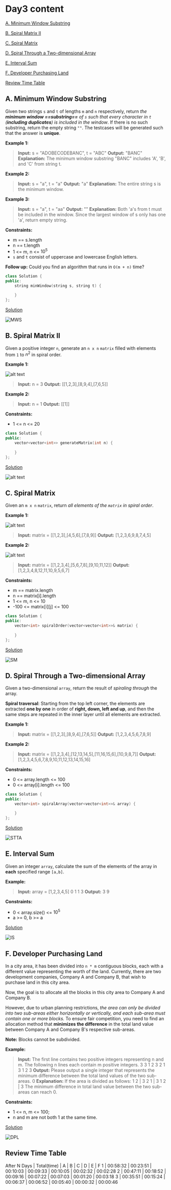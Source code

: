 # Day3 content

[A. Minimum Window Substring](#a-minimum-window-substring)

[B. Spiral Matrix II](#b-spiral-matrix-ii)

[C. Spiral Matrix](#c-spiral-matrix)

[D. Spiral Through a Two-dimensional Array](#d-spiral-through-a-two-dimensional-array)

[E. Interval Sum](#e-interval-sum)

[F. Developer Purchasing Land](#f-developer-purchasing-land)

[Review Time Table](#review-time-table)


## A. Minimum Window Substring

Given two strings `s` and `t` of lengths `m` and `n` respectively, return *the **minimum window ==substring==** of `s` such that every character in `t` (**including duplicates**) is included in the window*. If there is no such substring, return the empty string `""`.
The testcases will be generated such that the answer is **unique**.


**Example 1:**

> **Input:** s = "ADOBECODEBANC", t = "ABC"
**Output:** "BANC"
**Explanation:** The minimum window substring "BANC" includes 'A', 'B', and 'C' from string t.

**Example 2:**

> **Input:** s = "a", t = "a"
**Output:** "a"
**Explanation:** The entire string s is the minimum window.

**Example 3:**

> **Input:** s = "a", t = "aa"
**Output:** ""
**Explanation:** Both 'a's from t must be included in the window.
Since the largest window of s only has one 'a', return empty string.


**Constraints:**

- m == s.length
- n == t.length
- 1 <= m, n <= $10^5$
- `s` and `t` consist of uppercase and lowercase English letters.


**Follow up:** Could you find an algorithm that runs in `O(m + n)` time?


```c++
class Solution {
public:
    string minWindow(string s, string t) {

    }
};
```

[Solution](MWS.cpp)

![MWS](image-12.png)


## B. Spiral Matrix II

Given a positive integer `n`, generate an `n x n` `matrix` filled with elements from `1` to $n^2$ in spiral order.


**Example 1:**

![alt text](image-13.png)

> **Input:** n = 3
**Output:** [[1,2,3],[8,9,4],[7,6,5]]

**Example 2:**

> **Input:** n = 1
**Output:** [[1]]


**Constraints:**

- 1 <= n <= 20


```c++
class Solution {
public:
    vector<vector<int>> generateMatrix(int n) {
        
    }
};
```

[Solution](SMII.cpp)

![alt text](image-14.png)


## C. Spiral Matrix

Given an `m x n` `matrix`, return *all elements of the `matrix` in spiral order*.


**Example 1:**

![alt text](image-15.png)

> **Input:** matrix = [[1,2,3],[4,5,6],[7,8,9]]
**Output:** [1,2,3,6,9,8,7,4,5]

**Example 2:**

![alt text](image-16.png)

> **Input:** matrix = [[1,2,3,4],[5,6,7,8],[9,10,11,12]]
**Output:** [1,2,3,4,8,12,11,10,9,5,6,7]


**Constraints:**

- m == matrix.length
- n == matrix[i].length
- 1 <= m, n <= 10
- -100 <= matrix[i][j] <= 100


```c++
class Solution {
public:
    vector<int> spiralOrder(vector<vector<int>>& matrix) {
        
    }
};
```

[Solution](SM.cpp)

![SM](image-17.png)


## D. Spiral Through a Two-dimensional Array

Given a two-dimensional `array`, return the result of *spiraling through* the array.

**Spiral traversal**: Starting from the top left corner, the elements are extracted **one by one** in order of **right, down, left and up**, and then the same steps are repeated in the inner layer until all elements are extracted.

**Example 1:**

> **Input:** matrix = [[1,2,3],[8,9,4],[7,6,5]]
**Output:** [1,2,3,4,5,6,7,8,9]

**Example 2:**

> **Input:** matrix = [[1,2,3,4],[12,13,14,5],[11,16,15,6],[10,9,8,7]]
**Output:** [1,2,3,4,5,6,7,8,9,10,11,12,13,14,15,16]


**Constraints:**

- 0 <= array.length <= 100
- 0 <= array[i].length <= 100


```c++
class Solution {
public:
    vector<int> spiralArray(vector<vector<int>>& array) {

    }
};
```

[Solution](STTA.cpp)

![STTA](image-18.png)


## E. Interval Sum

Given an integer `array`, calculate the sum of the elements of the array in **each** specified range `[a,b]`.

**Example:**

> **Input:** array = [1,2,3,4,5]
			0 1
			1 3
**Output:** 3
				9


**Constraints:**

- 0 < array.size() <= $10^5$
- a >= 0, b >= a


[Solution](IS.cpp)

![IS](image-19.png)


## F. Developer Purchasing Land

In a city area, it has been divided into `n * m` contiguous blocks, each with a different value representing the worth of the land. Currently, there are two development companies, Company A and Company B, that wish to purchase land in this city area.

Now, the goal is to allocate all the blocks in this city area to Company A and Company B.

However, due to urban planning restrictions, *the area can only be divided into two sub-areas either horizontally or vertically, and each sub-area must contain one or more blocks.* To ensure fair competition, you need to find an allocation method that **minimizes the difference** in the total land value between Company A and Company B's respective sub-areas.

**Note:** Blocks cannot be subdivided.

**Example:**

> **Input:** The first line contains two positive integers representing n and m. The following n lines each contain m positive integers.
3 3
1 2 3
2 1 3
1 2 3
**Output:** Please output a single integer that represents the minimum difference between the total land values of the two sub-areas.
0
**Explanation:** If the area is divided as follows:
1 2 | 3
2 1 | 3
1 2 | 3
The minimum difference in total land value between the two sub-areas can reach 0.


**Constraints:**

- 1 <= n, m <= 100;
- n and m are not both 1 at the same time.

[Solution](DPL.cpp)

![DPL](image-20.png)


## Review Time Table

After N Days | Total(time) | A | B | C | D | E | F
1 | 00:58:32 | 00:23:51 | 00:10:03 | 00:09:33 | 00:10:05 | 00:02:32 | 00:02:28
2 | 00:47:11 | 00:18:52 | 00:09:16 | 00:07:22 | 00:07:03 | 00:01:20 | 00:03:18
3 | 00:35:51 | 00:15:24 | 00:06:37 | 00:06:52 | 00:05:40 | 00:00:32 | 00:00:46